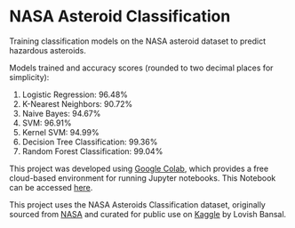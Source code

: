 # NASA Asteroid Classification
Training classification models on the NASA asteroid dataset to predict hazardous asteroids.

Models trained and accuracy scores (rounded to two decimal places for simplicity):
1. Logistic Regression: 96.48%
2. K-Nearest Neighbors: 90.72%
3. Naive Bayes: 94.67%
4. SVM: 96.91%
5. Kernel SVM: 94.99%
6. Decision Tree Classification: 99.36%
7. Random Forest Classification: 99.04%

This project was developed using [Google Colab](https://colab.research.google.com/), which provides a free cloud-based environment for running Jupyter notebooks. This Notebook can be accessed [here](https://colab.research.google.com/github/angelakorm/nasa-asteroid-classification/blob/main/Asteroid_Classification.ipynb). 

This project uses the NASA Asteroids Classification dataset, originally sourced from [NASA](https://cneos.jpl.nasa.gov/) and curated for public use on [Kaggle](https://www.kaggle.com/datasets/lovishbansal123/nasa-asteroids-classification) by Lovish Bansal.

